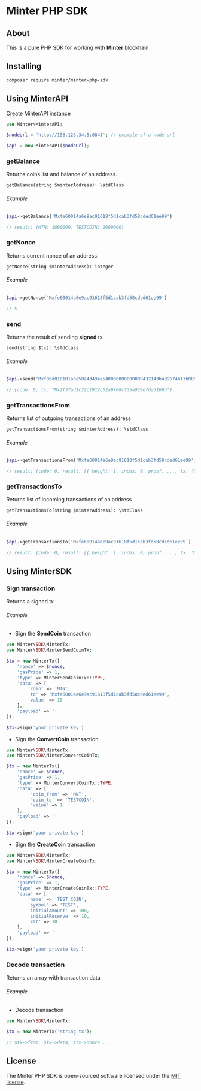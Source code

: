 # Minter PHP SDK

## About

This is a pure PHP SDK for working with <b>Minter</b> blockhain

## Installing

```bash
composer require minter/minter-php-sdk
```

## Using MinterAPI

Create MinterAPI instance

```php
use Minter\MinterAPI;

$nodeUrl = 'http://156.123.34.5:8841'; // example of a node url

$api = new MinterAPI($nodeUrl);
```

### getBalance

Returns coins list and balance of an address.

``
getBalance(string $minterAddress): \stdClass
``

###### Example

```php
$api->getBalance('Mxfe60014a6e9ac91618f5d1cab3fd58cded61ee99')

// result: {MTN: 1000000, TESTCOIN: 2000000}

```

### getNonce

Returns current nonce of an address.

``
getNonce(string $minterAddress): integer
``

###### Example

```php
$api->getNonce('Mxfe60014a6e9ac91618f5d1cab3fd58cded61ee99')

// 5
```

### send

Returns the result of sending <b>signed</b> tx.

``
send(string $tx): \stdClass
``

###### Example

```php
$api->send('Mxf86d010101a6e58a4d494e540000000000009432143b4d9674b13b0868da425d049fd66910ebae843b9aca001ba0f0c64ae99c1f3f1acb9ad44cc1beeb3e29339353841b2a25dfa14529c41f6bbea02055b472434f7119ea5d7e928a2c357d9f5189b396cd1908bb1f9940391a79e4')

// {code: 0, tx: "Mx2f37ad1c22cf912c02a9f00c735a039d7da3169b"}
```

### getTransactionsFrom

Returns list of outgoing transactions of an address

``
getTransactionsFrom(string $minterAddress): \stdClass
``

###### Example

```php
$api->getTransactionsFrom('Mxfe60014a6e9ac91618f5d1cab3fd58cded61ee99')

// result: {code: 0, result: [{ height: 1, index: 0, proof: ..., tx: 'Mx...', tx_result: {...} }]}
```

### getTransactionsTo

Returns list of incoming transactions of an address

``
getTransactionsTo(string $minterAddress): \stdClass
``

###### Example

```php
$api->getTransactionsTo('Mxfe60014a6e9ac91618f5d1cab3fd58cded61ee99')

// result: {code: 0, result: [{ height: 1, index: 0, proof: ..., tx: 'Mx...', tx_result: {...} }]}
```

## Using MinterSDK

### Sign transaction

Returns a signed tx

###### Example

* Sign the <b>SendCoin</b> transaction

```php
use Minter\SDK\MinterTx;
use Minter\SDK\MinterSendCoinTx;

$tx = new MinterTx([
    'nonce' => $nonce,
    'gasPrice' => 1,
    'type' => MinterSendCoinTx::TYPE,
    'data' => [
        'coin' => 'MTN',
        'to' => 'Mxfe60014a6e9ac91618f5d1cab3fd58cded61ee99',
        'value' => 10 
    ],
    'payload' => ''
]);

$tx->sign('your private key')
```

* Sign the <b>ConvertCoin</b> transaction

```php
use Minter\SDK\MinterTx;
use Minter\SDK\MinterConvertCoinTx;

$tx = new MinterTx([
    'nonce' => $nonce,
    'gasPrice' => 1,
    'type' => MinterConvertCoinTx::TYPE,
    'data' => [
         'coin_from' => 'MNT',
         'coin_to' => 'TESTCOIN',
         'value' => 1
    ],
    'payload' => ''
]);

$tx->sign('your private key')
```

* Sign the <b>CreateCoin</b> transaction

```php
use Minter\SDK\MinterTx;
use Minter\SDK\MinterCreateCoinTx;

$tx = new MinterTx([
    'nonce' => $nonce,
    'gasPrice' => 1,
    'type' => MinterCreateCoinTx::TYPE,
    'data' => [
        'name' => 'TEST COIN',
        'symbol' => 'TEST',
        'initialAmount' => 100,
        'initialReserve' => 10,
        'crr' => 10
    ],
    'payload' => ''
]);

$tx->sign('your private key')
```

### Decode transaction

Returns an array with transaction data

###### Example

* Decode transaction

```php
use Minter\SDK\MinterTx;

$tx = new MinterTx('string tx');

// $tx->from, $tx->data, $tx->nonce ...

```


## License

The Minter PHP SDK is open-sourced software licensed under the [MIT license](https://opensource.org/licenses/MIT).

